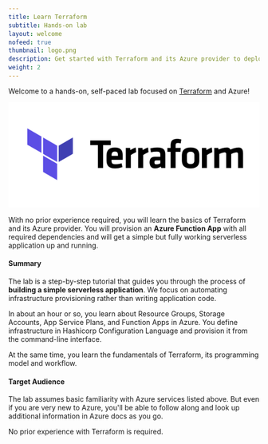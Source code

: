 ```yaml
---
title: Learn Terraform
subtitle: Hands-on lab
layout: welcome
nofeed: true
thumbnail: logo.png
description: Get started with Terraform and its Azure provider to deploy serverless functions and more.
weight: 2
---
```


Welcome to a hands-on, self-paced lab focused on [Terraform](https://www.terraform.io/) and Azure!

![Terraform](logo.png)

With no prior experience required, you will learn the basics of Terraform and its Azure provider. You will provision an **Azure Function App** with all required dependencies and will get a simple but fully working serverless application up and running.

#### Summary

The lab is a step-by-step tutorial that guides you through the process of **building a simple serverless application**. We focus on automating infrastructure provisioning rather than writing application code.

In about an hour or so, you learn about Resource Groups, Storage Accounts, App Service Plans, and Function Apps in Azure. You define infrastructure in Hashicorp Configuration Language and provision it from the command-line interface.

At the same time, you learn the fundamentals of Terraform, its programming model and workflow.

#### Target Audience

The lab assumes basic familiarity with Azure services listed above. But even if you are very new to Azure, you'll be able to follow along and look up additional information in Azure docs as you go.

No prior experience with Terraform is required.